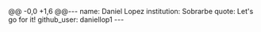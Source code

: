 @@ -0,0 +1,6 @@--- name: Daniel Lopez institution: Sobrarbe quote: Let's go for it! github_user: daniellop1 ---
